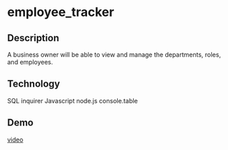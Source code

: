 # employee_tracker

## Description
A business owner will be able to view and manage the departments, roles, and employees.

## Technology
SQL
inquirer
Javascript
node.js
console.table

## Demo 
[video](https://watch.screencastify.com/v/WehDtAoeqrLfOU51j6DX)